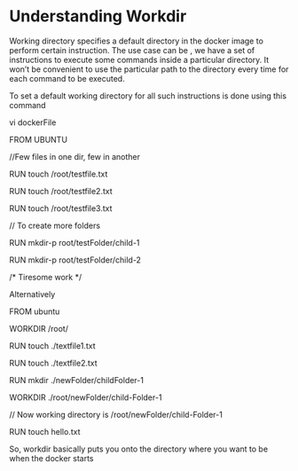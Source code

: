 # Understanding Workdir 

Working directory specifies a default directory in the docker image to perform certain instruction. The use case can be , we have a set of instructions to execute some commands inside a particular directory. It won’t be convenient to use the particular path to the directory every time for each command to be executed. 

To set a default working directory for all such instructions is done using this command

vi dockerFile

FROM UBUNTU

//Few files in one dir, few in another

RUN touch  /root/testfile.txt

RUN touch /root/testfile2.txt

RUN touch /root/testfile3.txt

// To create more folders

RUN mkdir-p root/testFolder/child-1

RUN mkdir-p root/testFolder/child-2

/* Tiresome work */

Alternatively

FROM ubuntu

WORKDIR /root/

RUN touch ./textfile1.txt

RUN touch ./textfile2.txt

RUN mkdir ./newFolder/childFolder-1

WORKDIR ./root/newFolder/child-Folder-1

// Now working directory is /root/newFolder/child-Folder-1

RUN touch hello.txt

So, workdir basically puts you onto the directory where you want to be when the docker starts
